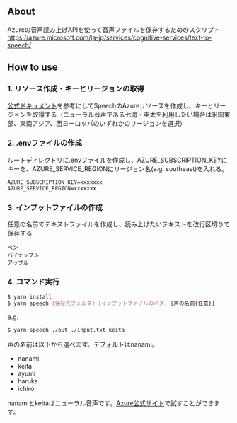 ## About
Azureの音声読み上げAPIを使って音声ファイルを保存するためのスクリプト
https://azure.microsoft.com/ja-jp/services/cognitive-services/text-to-speech/

## How to use

### 1. リソース作成・キーとリージョンの取得
[公式ドキュメント](https://docs.microsoft.com/ja-jp/azure/cognitive-services/speech-service/overview#try-the-speech-service-for-free)を参考にしてSpeechのAzureリソースを作成し、キーとリージョンを取得する（ニューラル音声である七海・圭太を利用したい場合は米国東部、東南アジア、西ヨーロッパのいずれかのリージョンを選択）

### 2. .envファイルの作成
ルートディレクトリに.envファイルを作成し、AZURE_SUBSCRIPTION_KEYにキーを、AZURE_SERVICE_REGIONにリージョン名(e.g. southeast)を入れる。

```
AZURE_SUBSCRIPTION_KEY=xxxxxxx
AZURE_SERVICE_REGION=xxxxxxx
```

### 3. インプットファイルの作成
任意の名前でテキストファイルを作成し、読み上げたいテキストを改行区切りで保存する

```
ペン
パイナップル
アップル
```

### 4. コマンド実行
```bash
$ yarn install
$ yarn speech [保存先フォルダ] [インプットファイルのパス] [声の名前(任意)]
```

e.g.
```bash
$ yarn speech ./out ./input.txt keita
```

声の名前は以下から選べます。デフォルトはnanami。
* nanami
* keita
* ayumi
* haruka
* ichiro

nanamiとkeitaはニューラル音声です。[Azure公式サイト](https://azure.microsoft.com/ja-jp/services/cognitive-services/text-to-speech/#features)で試すことができます。
